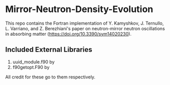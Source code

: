# Mirror-Neutron-Density-Evolution
This repo contains the Fortran implementation of Y. Kamyshkov, J. Ternullo, L. Varriano, and Z. Berezhiani's paper on neutron-mirror neutron oscillations in absorbing matter (https://doi.org/10.3390/sym14020230).

## Included External Libraries
1. uuid_module.f90 by
2. f90getopt.F90 by

All credit for these go to them respectively.
